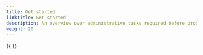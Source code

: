 ```yaml
---
title: Get started
linktitle: Get started
description: An overview over administrative tasks required before producing events 
weight: 20
---
```



{{ <children/> }}
